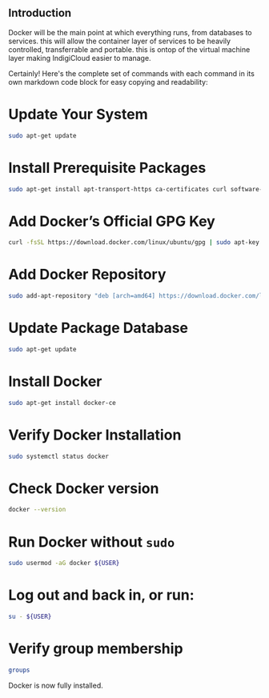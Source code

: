 ## Introduction

Docker will be the main point at which everything runs, from databases to services. this will allow the container layer of services to be heavily controlled, transferrable and portable. this is ontop of the virtual machine layer making IndigiCloud easier to manage.


Certainly! Here's the complete set of commands with each command in its own markdown code block for easy copying and readability:


# Update Your System
```bash
sudo apt-get update
```

# Install Prerequisite Packages
```bash
sudo apt-get install apt-transport-https ca-certificates curl software-properties-common
```

# Add Docker’s Official GPG Key
```bash
curl -fsSL https://download.docker.com/linux/ubuntu/gpg | sudo apt-key add -
```

# Add Docker Repository
```bash
sudo add-apt-repository "deb [arch=amd64] https://download.docker.com/linux/ubuntu $(lsb_release -cs) stable"
```

# Update Package Database
```bash
sudo apt-get update
```

# Install Docker
```bash
sudo apt-get install docker-ce
```

<!-- # Install Docker Compose

```
sudo apt  install docker-compose
```

sudo apt install python3-pip -->

# Verify Docker Installation
```bash
sudo systemctl status docker
```

# Check Docker version
```bash
docker --version
```

# Run Docker without `sudo`
```bash
sudo usermod -aG docker ${USER}
```

# Log out and back in, or run:
```bash
su - ${USER}
```

# Verify group membership
```bash
groups
```

Docker is now fully installed.